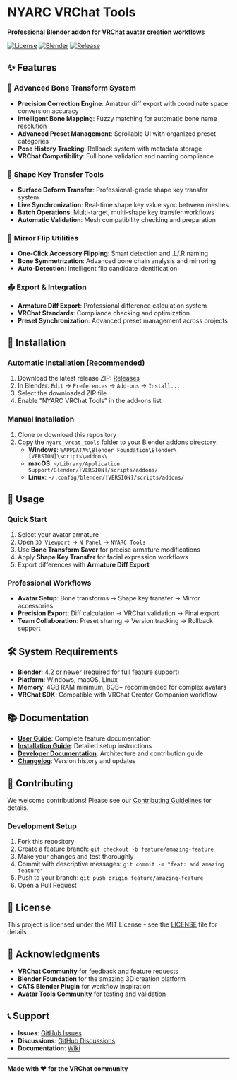 # NYARC VRChat Tools

**Professional Blender addon for VRChat avatar creation workflows**

[![License](https://img.shields.io/badge/License-MIT-blue.svg)](LICENSE)
[![Blender](https://img.shields.io/badge/Blender-4.2+-orange.svg)](https://www.blender.org/)
[![Release](https://img.shields.io/github/v/release/VRNyarc/nyarc-vrcat-tools)](https://github.com/VRNyarc/nyarc-vrcat-tools/releases)

## ✨ Features

### 🦴 **Advanced Bone Transform System**
- **Precision Correction Engine**: Amateur diff export with coordinate space conversion accuracy
- **Intelligent Bone Mapping**: Fuzzy matching for automatic bone name resolution
- **Advanced Preset Management**: Scrollable UI with organized preset categories
- **Pose History Tracking**: Rollback system with metadata storage
- **VRChat Compatibility**: Full bone validation and naming compliance

### 🔷 **Shape Key Transfer Tools** 
- **Surface Deform Transfer**: Professional-grade shape key transfer system
- **Live Synchronization**: Real-time shape key value sync between meshes
- **Batch Operations**: Multi-target, multi-shape key transfer workflows
- **Automatic Validation**: Mesh compatibility checking and preparation

### 🔄 **Mirror Flip Utilities**
- **One-Click Accessory Flipping**: Smart detection and .L/.R naming
- **Bone Symmetrization**: Advanced bone chain analysis and mirroring
- **Auto-Detection**: Intelligent flip candidate identification

### 📤 **Export & Integration**
- **Armature Diff Export**: Professional difference calculation system
- **VRChat Standards**: Compliance checking and optimization
- **Preset Synchronization**: Advanced preset management across projects

## 🚀 Installation

### **Automatic Installation (Recommended)**
1. Download the latest release ZIP: [Releases](https://github.com/VRNyarc/nyarc-vrcat-tools/releases)
2. In Blender: `Edit` → `Preferences` → `Add-ons` → `Install...`
3. Select the downloaded ZIP file
4. Enable "NYARC VRChat Tools" in the add-ons list

### **Manual Installation** 
1. Clone or download this repository
2. Copy the `nyarc_vrcat_tools` folder to your Blender addons directory:
   - **Windows**: `%APPDATA%\Blender Foundation\Blender\[VERSION]\scripts\addons\`
   - **macOS**: `~/Library/Application Support/Blender/[VERSION]/scripts/addons/`
   - **Linux**: `~/.config/blender/[VERSION]/scripts/addons/`

## 🎯 Usage

### **Quick Start**
1. Select your avatar armature
2. Open `3D Viewport` → `N Panel` → `NYARC Tools`
3. Use **Bone Transform Saver** for precise armature modifications
4. Apply **Shape Key Transfer** for facial expression workflows
5. Export differences with **Armature Diff Export**

### **Professional Workflows**
- **Avatar Setup**: Bone transforms → Shape key transfer → Mirror accessories
- **Precision Export**: Diff calculation → VRChat validation → Final export
- **Team Collaboration**: Preset sharing → Version tracking → Rollback support

## 🛠️ System Requirements

- **Blender**: 4.2 or newer (required for full feature support)
- **Platform**: Windows, macOS, Linux
- **Memory**: 4GB RAM minimum, 8GB+ recommended for complex avatars
- **VRChat SDK**: Compatible with VRChat Creator Companion workflow

## 📚 Documentation

- **[User Guide](docs/user-guide.md)**: Complete feature documentation
- **[Installation Guide](docs/installation.md)**: Detailed setup instructions  
- **[Developer Documentation](docs/development.md)**: Architecture and contribution guide
- **[Changelog](CHANGELOG.md)**: Version history and updates

## 🤝 Contributing

We welcome contributions! Please see our [Contributing Guidelines](CONTRIBUTING.md) for details.

### **Development Setup**
1. Fork this repository
2. Create a feature branch: `git checkout -b feature/amazing-feature`
3. Make your changes and test thoroughly
4. Commit with descriptive messages: `git commit -m "feat: add amazing feature"`
5. Push to your branch: `git push origin feature/amazing-feature`
6. Open a Pull Request

## 📄 License

This project is licensed under the MIT License - see the [LICENSE](LICENSE) file for details.

## 🌟 Acknowledgments

- **VRChat Community** for feedback and feature requests
- **Blender Foundation** for the amazing 3D creation platform
- **CATS Blender Plugin** for workflow inspiration
- **Avatar Tools Community** for testing and validation

## 📞 Support

- **Issues**: [GitHub Issues](https://github.com/VRNyarc/nyarc-vrcat-tools/issues)
- **Discussions**: [GitHub Discussions](https://github.com/VRNyarc/nyarc-vrcat-tools/discussions)
- **Documentation**: [Wiki](https://github.com/VRNyarc/nyarc-vrcat-tools/wiki)

---

**Made with ❤️ for the VRChat community**